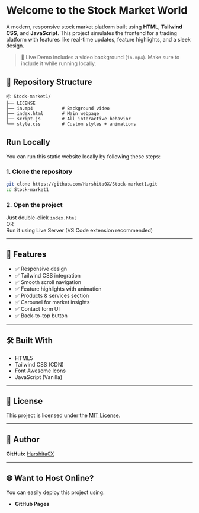 <h1 class="text-4xl font-bold text-center opacity-0 translate-y-5 transition-all duration-700 ease-out" id="animated-heading">
  Welcome to the Stock Market World
</h1>

A modern, responsive stock market platform built using **HTML**, **Tailwind CSS**, and **JavaScript**.
This project simulates the frontend for a trading platform with features like real-time updates, feature highlights, and a sleek design.

> 🎥 Live Demo includes a video background (`in.mp4`). Make sure to include it while running locally.
## 📁 Repository Structure
```
📦 Stock-market1/
├── LICENSE
├── in.mp4           # Background video
├── index.html       # Main webpage
├── script.js        # All interactive behavior
└── style.css        # Custom styles + animations
```

## Run Locally
You can run this static website locally by following these steps:

### 1. Clone the repository

```bash
git clone https://github.com/Harshita0X/Stock-market1.git
cd Stock-market1
```

### 2. Open the project

Just double-click `index.html`  
OR  
Run it using Live Server (VS Code extension recommended)

---

## 🌟 Features

- ✅ Responsive design
- ✅ Tailwind CSS integration
- ✅ Smooth scroll navigation
- ✅ Feature highlights with animation
- ✅ Products & services section
- ✅ Carousel for market insights
- ✅ Contact form UI
- ✅ Back-to-top button

---

## 🛠️ Built With

- HTML5
- Tailwind CSS (CDN)
- Font Awesome Icons
- JavaScript (Vanilla)

---

## 📜 License

This project is licensed under the [MIT License](LICENSE).

---

## 👤 Author

**GitHub:** [Harshita0X](https://github.com/Harshita0X)

---

## 🌐 Want to Host Online?

You can easily deploy this project using:
- **GitHub Pages**

